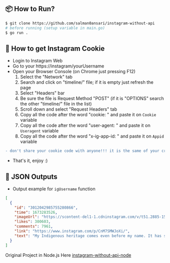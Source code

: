 ## 📦 How to Run?

```bash
$ git clone https://github.com/salman0ansari/instagram-without-api
# before running (setup variable in main.go)
$ go run .
```

## 🍪 How to get Instagram Cookie

- Login to Instagram Web
- Go to your https://instagram/yourUsername
- Open your Browser Console (on Chrome just pressing F12)
  1. Select the "Network" tab
  2. Search and click on "timeline/" file; if it is empty just refresh the page
  3. Select "Headers" bar
  4. Be sure the file is Request Method "POST" (if it is "OPTIONS" search the other "timeline/" file in the list)
  5. Scroll down and select "Request Headers" tab
  6. Copy all the code after the word "cookie: " and paste it on `Cookie` variable
  7. Copy all the code after the word "user-agent: " and paste it on `Useragent` variable
  8. Copy all the code after the word "x-ig-app-id: " and paste it on `Appid` variable

```diff
- don't share your cookie code with anyone!!! it is the same of your credentials
```

- That's it, enjoy :)

## 📝 JSON Outputs

- Output example for `igUsername` function

```json
[
  {
    "id": "3012042985755280866",
    "time": 1673283526,
    "imageUrl": "https://scontent-del1-1.cdninstagram.com/v/t51.2885-15/324246910_1506475979847111_5502903366025676939_n.jpg?stp=dst-jpg_e35_p1080x1080&_nc_ht=scontent-del1-1.cdninstagram.com&_nc_cat=1&_nc_ohc=JiQBUhHNRR8AX9ECN3t&edm=AOQ1c0wBAAAA&ccb=7-5&oh=00_AfA-r5M1K9QqvoHQRoNbZBU_i-OhBu36qzLSYrXoxh7JKQ&oe=63C2E2EC&_nc_sid=8fd12b",
    "likes": 300603,
    "comments": 7961,
    "link": "https://www.instagram.com/p/CnM7SMWJoXi/",
    "text": "My Indigenous heritage comes even before my name. It has shaped how I view the world. It is everything to me.” —Scientist and educ....."
  }
]
```

Original Project in Node.js Here [instagram-without-api-node](https://github.com/orsifrancesco/instagram-without-api-node)
